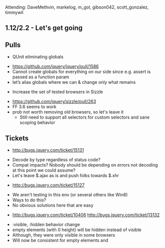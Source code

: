 Attending: DaveMethvin, markelog, m_gol, gibson042, scott_gonzalez, timmywil

## 1.12/2.2 - Let's get going

## Pulls
* QUnit eliminating globals
 - https://github.com/jquery/jquery/pull/1586
 - Cannot create globals for everything on our side since e.g. assert is passed as a function param
 - let’s alias globals where we can & change only what remains
* Increase the set of tested browsers in Sizzle
 - https://github.com/jquery/sizzle/pull/263
 - FF 3.6 seems to work
 - prob not worth removing old browsers, so let's leave it
   - Still need to support all selectors for custom selectors and sane scoping behavior

## Tickets
* http://bugs.jquery.com/ticket/15131
 - Decode by type regardless of status code?
 - Compat impacts? Nobody should be depending on errors not decoding at this point we could assume?
 - Let's leave $.ajax as is and push folks towards $.xhr

* http://bugs.jquery.com/ticket/15127
 - We aren't testing in this env (or several others like Win8)
 - Ways to do this?
 - No obvious solutions here that are easy

* http://bugs.jquery.com/ticket/10406 http://bugs.jquery.com/ticket/13132
 - :visible, :hidden behavior change
 - empty elements (with 0 height) will be hidden instead of visible
 - Although, they were only visible in some browsers
 - Will now be consistent for empty elements and <br/>
